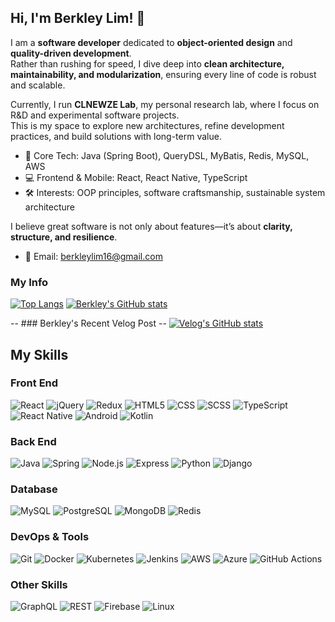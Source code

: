 ## Hi, I'm Berkley Lim! 👋

I am a **software developer** dedicated to **object-oriented design** and **quality-driven development**.  
Rather than rushing for speed, I dive deep into **clean architecture, maintainability, and modularization**, ensuring every line of code is robust and scalable.

Currently, I run **CLNEWZE Lab**, my personal research lab, where I focus on R&D and experimental software projects.  
This is my space to explore new architectures, refine development practices, and build solutions with long-term value.

- 🔧 Core Tech: Java (Spring Boot), QueryDSL, MyBatis, Redis, MySQL, AWS  
- 💻 Frontend & Mobile: React, React Native, TypeScript  
- 🛠️ Interests: OOP principles, software craftsmanship, sustainable system architecture  

I believe great software is not only about features—it’s about **clarity, structure, and resilience**.

- 📧 Email: berkleylim16@gmail.com


### My Info

[![Top Langs](https://github-readme-stats.vercel.app/api/top-langs/?username=BerkleyLim)]([https://github.com/BerkleyLim/github-readme-stat](https://github-readme-stats.vercel.app/api/top-langs/?username=BerkleyLim))
[![Berkley's GitHub stats](https://github-readme-stats.vercel.app/api?username=BerkleyLim)]([https://github.com/BerkleyLim/github-readme-stats](https://github-readme-stats.vercel.app/api?username=BerkleyLim))


-- ### Berkley's Recent Velog Post
-- [![Velog's GitHub stats](https://velog-readme-stats.vercel.app/api?name=berkleylim)](https://velog.io/@berkleylim)



## My Skills

### Front End
![React](https://img.shields.io/badge/React-61DAFB?logo=react&logoColor=white) 
![jQuery](https://img.shields.io/badge/jQuery-0769AD?logo=jquery&logoColor=white) 
![Redux](https://img.shields.io/badge/Redux-764ABC?logo=redux&logoColor=white) 
![HTML5](https://img.shields.io/badge/HTML5-E34F26?logo=html5&logoColor=white) 
![CSS](https://img.shields.io/badge/CSS-1572B6?logo=css3&logoColor=white) 
![SCSS](https://img.shields.io/badge/SCSS-CC6699?logo=sass&logoColor=white)
![TypeScript](https://img.shields.io/badge/TypeScript-007ACC?logo=typescript&logoColor=white)
![React Native](https://img.shields.io/badge/React%20Native-20232A?logo=react&logoColor=61DAFB)
![Android](https://img.shields.io/badge/Android-3DDC84?logo=android&logoColor=white)
![Kotlin](https://img.shields.io/badge/Kotlin-0095D5?logo=kotlin&logoColor=white)

### Back End
![Java](https://img.shields.io/badge/Java-007396?logo=java&logoColor=white) 
![Spring](https://img.shields.io/badge/Spring-6DB33F?logo=spring&logoColor=white) 
![Node.js](https://img.shields.io/badge/Node.js-339933?logo=node.js&logoColor=white)
![Express](https://img.shields.io/badge/Express-000000?logo=express&logoColor=white)
![Python](https://img.shields.io/badge/Python-3776AB?logo=python&logoColor=white)
![Django](https://img.shields.io/badge/Django-092E20?logo=django&logoColor=white)

### Database
![MySQL](https://img.shields.io/badge/MySQL-4479A1?logo=mysql&logoColor=white) 
![PostgreSQL](https://img.shields.io/badge/PostgreSQL-4169E1?logo=postgresql&logoColor=white)
![MongoDB](https://img.shields.io/badge/MongoDB-47A248?logo=mongodb&logoColor=white)
![Redis](https://img.shields.io/badge/Redis-DC382D?logo=redis&logoColor=white)

### DevOps & Tools
![Git](https://img.shields.io/badge/Git-F05032?logo=git&logoColor=white) 
![Docker](https://img.shields.io/badge/Docker-2496ED?logo=docker&logoColor=white)
![Kubernetes](https://img.shields.io/badge/Kubernetes-326CE5?logo=kubernetes&logoColor=white)
![Jenkins](https://img.shields.io/badge/Jenkins-D24939?logo=jenkins&logoColor=white)
![AWS](https://img.shields.io/badge/AWS-232F3E?logo=amazon-aws&logoColor=white)
![Azure](https://img.shields.io/badge/Azure-0078D4?logo=microsoft-azure&logoColor=white)
![GitHub Actions](https://img.shields.io/badge/GitHub%20Actions-2088FF?logo=github-actions&logoColor=white)

### Other Skills
![GraphQL](https://img.shields.io/badge/GraphQL-E10098?logo=graphql&logoColor=white)
![REST](https://img.shields.io/badge/REST-02569B?logo=rest&logoColor=white)
![Firebase](https://img.shields.io/badge/Firebase-FFCA28?logo=firebase&logoColor=white)
![Linux](https://img.shields.io/badge/Linux-FCC624?logo=linux&logoColor=white)
